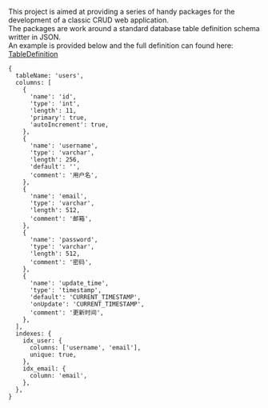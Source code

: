This project is aimed at providing a series of handy packages for the development of a classic CRUD web application.  
The packages are work around a standard database table definition schema writter in JSON.   
An example is provided below and the full definition can found here: [TableDefinition](https://github.com/easycrud/toolkits/blob/master/index.d.ts#L86)

```
{
  tableName: 'users',
  columns: [
    {
      'name': 'id',
      'type': 'int',
      'length': 11,
      'primary': true,
      'autoIncrement': true,
    },
    {
      'name': 'username',
      'type': 'varchar',
      'length': 256,
      'default': '',
      'comment': '用户名',
    },
    {
      'name': 'email',
      'type': 'varchar',
      'length': 512,
      'comment': '邮箱',
    },
    {
      'name': 'password',
      'type': 'varchar',
      'length': 512,
      'comment': '密码',
    },
    {
      'name': 'update_time',
      'type': 'timestamp',
      'default': 'CURRENT_TIMESTAMP',
      'onUpdate': 'CURRENT_TIMESTAMP',
      'comment': '更新时间',
    },
  ],
  indexes: {
    idx_user: {
      columns: ['username', 'email'],
      unique: true,
    },
    idx_email: {
      column: 'email',
    },
  },
}
```